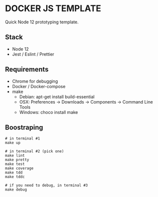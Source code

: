 # DOCKER JS TEMPLATE

Quick Node 12 prototyping template.

## Stack

- Node 12 
- Jest / Eslint / Prettier

## Requirements

- Chrome for debugging
- Docker / Docker-compose
- make
    - Debian: apt-get install build-essential
    - OSX: Preferences -> Downloads -> Components -> Command Line Tools
    - Windows: choco install make

## Boostraping

```
# in terminal #1
make up

# in terminal #2 (pick one)
make lint
make pretty
make test
make coverage
make tdd
make tddc

# if you need to debug, in terminal #3
make debug
```